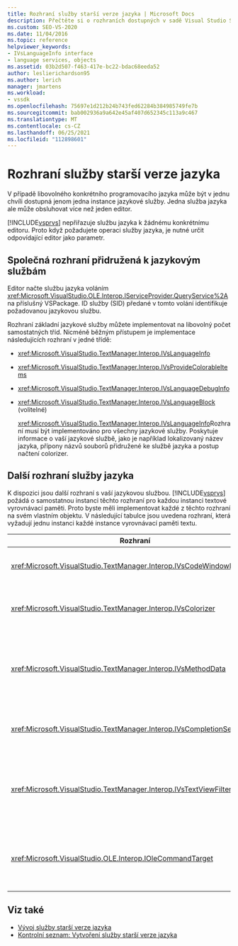 ```yaml
---
title: Rozhraní služby starší verze jazyka | Microsoft Docs
description: Přečtěte si o rozhraních dostupných v sadě Visual Studio SDK, která poskytují funkce služby starší verze jazyka.
ms.custom: SEO-VS-2020
ms.date: 11/04/2016
ms.topic: reference
helpviewer_keywords:
- IVsLanguageInfo interface
- language services, objects
ms.assetid: 03b2d507-f463-417e-bc22-bdac68eeda52
author: leslierichardson95
ms.author: lerich
manager: jmartens
ms.workload:
- vssdk
ms.openlocfilehash: 75697e1d212b24b743fed62284b384985749fe7b
ms.sourcegitcommit: bab002936a9a642e45af407d652345c113a9c467
ms.translationtype: MT
ms.contentlocale: cs-CZ
ms.lasthandoff: 06/25/2021
ms.locfileid: "112898601"
---
```

# <a name="legacy-language-service-interfaces"></a>Rozhraní služby starší verze jazyka
V případě libovolného konkrétního programovacího jazyka může být v jednu chvíli dostupná jenom jedna instance jazykové služby. Jedna služba jazyka ale může obsluhovat více než jeden editor.

 [!INCLUDE[vsprvs](../../code-quality/includes/vsprvs_md.md)] nepřiřazuje službu jazyka k žádnému konkrétnímu editoru. Proto když požadujete operaci služby jazyka, je nutné určit odpovídající editor jako parametr.

## <a name="common-interfaces-associated-with-language-services"></a>Společná rozhraní přidružená k jazykovým službám
 Editor načte službu jazyka voláním <xref:Microsoft.VisualStudio.OLE.Interop.IServiceProvider.QueryService%2A> na příslušný VSPackage. ID služby (SID) předané v tomto volání identifikuje požadovanou jazykovou službu.

 Rozhraní základní jazykové služby můžete implementovat na libovolný počet samostatných tříd. Nicméně běžným přístupem je implementace následujících rozhraní v jedné třídě:

- <xref:Microsoft.VisualStudio.TextManager.Interop.IVsLanguageInfo>

- <xref:Microsoft.VisualStudio.TextManager.Interop.IVsProvideColorableItems>

- <xref:Microsoft.VisualStudio.TextManager.Interop.IVsLanguageDebugInfo>

- <xref:Microsoft.VisualStudio.TextManager.Interop.IVsLanguageBlock> (volitelné)

  <xref:Microsoft.VisualStudio.TextManager.Interop.IVsLanguageInfo>Rozhraní musí být implementováno pro všechny jazykové služby. Poskytuje informace o vaší jazykové službě, jako je například lokalizovaný název jazyka, přípony názvů souborů přidružené ke službě jazyka a postup načtení colorizer.

## <a name="additional-language-service-interfaces"></a>Další rozhraní služby jazyka
 K dispozici jsou další rozhraní s vaší jazykovou službou. [!INCLUDE[vsprvs](../../code-quality/includes/vsprvs_md.md)] požádá o samostatnou instanci těchto rozhraní pro každou instanci textové vyrovnávací paměti. Proto byste měli implementovat každé z těchto rozhraní na svém vlastním objektu. V následující tabulce jsou uvedena rozhraní, která vyžadují jednu instanci každé instance vyrovnávací paměti textu.

|Rozhraní|Description|
|---------------|-----------------|
|<xref:Microsoft.VisualStudio.TextManager.Interop.IVsCodeWindowManager>|Spravuje doplňky okna kódu, například rozevírací panel. Toto rozhraní lze získat pomocí <xref:Microsoft.VisualStudio.TextManager.Interop.IVsLanguageInfo.GetCodeWindowManager%2A> metody. V <xref:Microsoft.VisualStudio.TextManager.Interop.IVsCodeWindowManager> každém okně kódu je jeden.|
|<xref:Microsoft.VisualStudio.TextManager.Interop.IVsColorizer>|Vybarvuje klíčová slova a oddělovače jazyka. Toto rozhraní lze získat pomocí <xref:Microsoft.VisualStudio.TextManager.Interop.IVsLanguageInfo.GetColorizer%2A> metody. <xref:Microsoft.VisualStudio.TextManager.Interop.IVsColorizer> se volá v době vykreslování. Vyhněte se práci náročné na výpočetní <xref:Microsoft.VisualStudio.TextManager.Interop.IVsColorizer> výkon uvnitř nebo výkonu.|
|<xref:Microsoft.VisualStudio.TextManager.Interop.IVsMethodData>|Poskytuje popisy parametrů technologie IntelliSense. Když služba jazyka rozpozná znak, který označuje, že by se měla zobrazit data metody, jako je například levá kulatá závorka, volá metodu, která <xref:Microsoft.VisualStudio.TextManager.Interop.IVsMethodTipWindow.SetMethodData%2A> upozorní zobrazení textu, že je služba jazyka připravena k zobrazení popisu parametru informace. Textové zobrazení pak volá zpět do jazykové služby pomocí metod <xref:Microsoft.VisualStudio.TextManager.Interop.IVsMethodData> rozhraní k získání požadovaných informací pro zobrazení popisu.|
|<xref:Microsoft.VisualStudio.TextManager.Interop.IVsCompletionSet>|Poskytuje dokončování příkazů IntelliSense. Když je služba jazyka připravena k zobrazení seznamu pro dokončení, volá <xref:Microsoft.VisualStudio.TextManager.Interop.IVsTextView.UpdateCompletionStatus%2A> metodu v zobrazení text. Textové zobrazení pak volá zpět do jazykové služby pomocí metod <xref:Microsoft.VisualStudio.TextManager.Interop.IVsCompletionSet> objektu.|
|<xref:Microsoft.VisualStudio.TextManager.Interop.IVsTextViewFilter>|Umožňuje úpravu zobrazení textu pomocí obslužné rutiny příkazu. Třída, ve které implementujete <xref:Microsoft.VisualStudio.TextManager.Interop.IVsTextViewFilter> rozhraní, musí implementovat také <xref:Microsoft.VisualStudio.OLE.Interop.IOleCommandTarget> rozhraní. Zobrazení text načte <xref:Microsoft.VisualStudio.TextManager.Interop.IVsTextViewFilter> objekt pomocí dotazu na <xref:Microsoft.VisualStudio.OLE.Interop.IOleCommandTarget> objekt, který je předán <xref:Microsoft.VisualStudio.TextManager.Interop.IVsTextView.AddCommandFilter%2A> metodě. Pro každé zobrazení by měl existovat jeden <xref:Microsoft.VisualStudio.TextManager.Interop.IVsTextViewFilter> objekt.|
|<xref:Microsoft.VisualStudio.OLE.Interop.IOleCommandTarget>|Zachycuje příkazy, které uživatel zadá do okna Code (kód). Monitorování výstupu z vaší <xref:Microsoft.VisualStudio.OLE.Interop.IOleCommandTarget> implementace za účelem poskytnutí informací o vlastním dokončení a zobrazení úprav<br /><br /> Chcete-li předat <xref:Microsoft.VisualStudio.OLE.Interop.IOleCommandTarget> objekt do textového zobrazení, zavolejte <xref:Microsoft.VisualStudio.TextManager.Interop.IVsTextView.AddCommandFilter%2A> .|

## <a name="see-also"></a>Viz také
- [Vývoj služby starší verze jazyka](../../extensibility/internals/developing-a-legacy-language-service.md)
- [Kontrolní seznam: Vytvoření služby starší verze jazyka](../../extensibility/internals/checklist-creating-a-legacy-language-service.md)

